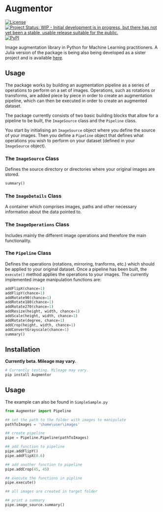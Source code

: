 # Augmentor

[![License](http://img.shields.io/badge/license-MIT-brightgreen.svg?style=flat)](LICENSE.md) [![Project Status: WIP - Initial development is in progress, but there has not yet been a stable, usable release suitable for the public.](http://www.repostatus.org/badges/latest/wip.svg)](http://www.repostatus.org/#wip) [![PyPI](https://img.shields.io/badge/pypi-v0.1-blue.svg?maxAge=2592000)](https://pypi.python.org/pypi/Augmentor)

Image augmentation library in Python for Machine Learning practitioners. A Julia version of the package is being also being developed as a sister project and is available [here](https://github.com/Evizero/Augmentor.jl). 

## Usage
The package works by building an augmentation pipeline as a series of operations to perform on a set of images. Operations, such as rotations or transforms, are added piece by piece in order to create an augmentation pipeline, which can then be executed in order to create an augmented dataset.

The package currently consists of two basic building blocks that allow for a pipeline to be built, the `ImageSource` class and the `Pipeline` class.

You start by initialising an `ImageSource` object where you define the source of your images. Then you define a `Pipeline` object that defines what operations you wish to perform on your dataset (defined in your `ImageSource` object).

### The `ImageSource` Class
Defines the source directory or directories where your original images are stored.
```Python
summary()
```

### The `ImageDetails` Class
A container which comprises images, paths and other necessary information about the data pointed to.

### The `ImageOperations` Class
Includes mainly the different image operations and therefore the main functionality.

### The `Pipeline` Class
Defines the operations (rotations, mirroring, tranforms, etc.) which should be applied to your original dataset. Once a pipeline has been built, the `execute()` method applies the operations to your images.
The currently implemented image manipulation functions are:
```Python
addFlipX(chance=1)
addFlipY(chance=1)
addRotate90(chance=1)
addRotate180(chance=1)
addRotate270(chance=1)
addResize(height, width, chance=1)
addScale(height, width, chance=1)
addRotate(degree, chance=1)
addCrop(height, width, chance=1)
addConvertGrayscale(chance=1)
summary()
```

## Installation
__Currently beta. Mileage may vary.__

```Python
# Currently testing. Mileage may vary.
pip install Augmentor
```

## Usage

The example can also be found in ```SimpleSample.py```
```Python
from Augmentor import Pipeline

## set the path to the folder with images to manipulate
pathToImages = '\home\user\images'

## create pipeline
pipe = Pipeline.Pipeline(pathToImages)

## add function to pipeline
pipe.addFlipY()
pipe.addFlipX(0.6)

## add another function to pipeline
pipe.addCrop(45, 45)

## execute the functions in pipline
pipe.execute()

## all images are created in target folder

## print a summary
pipe.image_source.summary()


```

